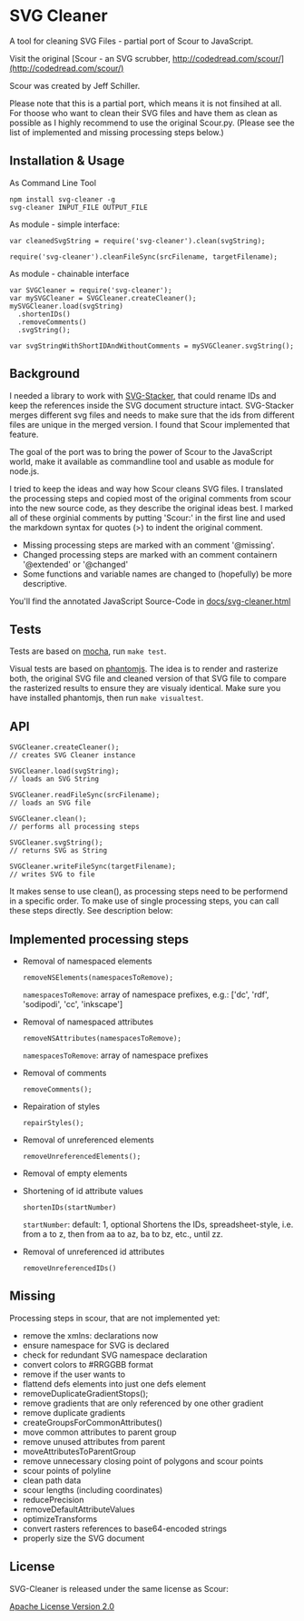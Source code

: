 SVG Cleaner
===========

A tool for cleaning SVG Files - partial port of Scour to JavaScript.

Visit the original [Scour - an SVG scrubber, http://codedread.com/scour/](http://codedread.com/scour/)

Scour was created by Jeff Schiller.

Please note that this is a partial port, which means it is not finsihed at all.
For thoose who want to clean their SVG files and have them as clean as possible
as I highly recommend to use the original Scour.py.
(Please see the list of implemented and missing processing steps below.)

Installation & Usage
-----------

As Command Line Tool
```
npm install svg-cleaner -g
svg-cleaner INPUT_FILE OUTPUT_FILE
```

As module - simple interface:
```
var cleanedSvgString = require('svg-cleaner').clean(svgString);
```

```
require('svg-cleaner').cleanFileSync(srcFilename, targetFilename);
```

As module - chainable interface
```
var SVGCleaner = require('svg-cleaner');
var mySVGCleaner = SVGCleaner.createCleaner();
mySVGCleaner.load(svgString)
  .shortenIDs()
  .removeComments()
  .svgString();

var svgStringWithShortIDAndWithoutComments = mySVGCleaner.svgString();
```

Background
--
I needed a library to work with [SVG-Stacker](http://github.com/preciousforever/SVG-Stacker),
that could rename IDs and keep the references inside the SVG document structure intact.
SVG-Stacker merges different svg files and needs to make sure that the ids from different
files are unique in the merged version. I found that Scour implemented that feature.

The goal of the port was to bring the power of Scour to the JavaScript world, make it
available as commandline tool and usable as module for node.js.

I tried to keep the ideas and way how Scour cleans SVG files. I translated the processing steps
and copied most of the original comments from scour into the new source code, as they describe
the original ideas best. I marked all of these orginial comments by putting 'Scour:' in the first
line and used the markdown syntax for quotes (>) to indent the original comment. 

- Missing processing steps are marked with an comment '@missing'.
- Changed processing steps are marked with an comment containern '@extended' or '@changed'
- Some functions and variable names are changed to (hopefully) be more descriptive.

You'll find the annotated JavaScript Source-Code in [docs/svg-cleaner.html](docs/svg-cleaner.html)


Tests
--
Tests are based on [mocha](http://visionmedia.github.com/mocha/), run `make test`.

Visual tests are based on [phantomjs](http://phantomjs.org/). The idea is to render and rasterize
both, the original SVG file and cleaned version of that SVG file to compare the rasterized results
to ensure they are visualy identical.
Make sure you have installed phantomjs, then run `make visualtest`.

API
--
```
SVGCleaner.createCleaner();
// creates SVG Cleaner instance

SVGCleaner.load(svgString);
// loads an SVG String

SVGCleaner.readFileSync(srcFilename);
// loads an SVG file

SVGCleaner.clean();
// performs all processing steps

SVGCleaner.svgString();
// returns SVG as String

SVGCleaner.writeFileSync(targetFilename);
// writes SVG to file
```

It makes sense to use clean(), as processing steps need to be performend in a specific order. To make
use of single processing steps, you can call these steps directly.
See description below:

Implemented processing steps
--
* Removal of namespaced elements

  ```
  removeNSElements(namespacesToRemove);
  ```
  
  `namespacesToRemove`: array of namespace prefixes, e.g.: ['dc', 'rdf', 'sodipodi', 'cc', 'inkscape']
* Removal of namespaced attributes

  ```
  removeNSAttributes(namespacesToRemove);
  ```

  `namespacesToRemove`: array of namespace prefixes
* Removal of comments
  ```
  removeComments();
  ```
* Repairation of styles
  ```
  repairStyles();
  ```
* Removal of unreferenced elements
  ```
  removeUnreferencedElements();
  ```
* Removal of empty elements
* Shortening of id attribute values
  ```
  shortenIDs(startNumber)
  ```
  `startNumber`: default: 1, optional
  Shortens the IDs, spreadsheet-style, i.e. from a to z, then from aa to az, ba to bz, etc., until zz.
* Removal of unreferenced id attributes
  ```
  removeUnreferencedIDs()
  ```

Missing
--
Processing steps in scour, that are not implemented yet:

* remove the xmlns: declarations now
* ensure namespace for SVG is declared
* check for redundant SVG namespace declaration
* convert colors to #RRGGBB format
* remove <metadata> if the user wants to
* flattend defs elements into just one defs element
* removeDuplicateGradientStops();
* remove gradients that are only referenced by one other gradient
* remove duplicate gradients
* createGroupsForCommonAttributes()
* move common attributes to parent group
* remove unused attributes from parent
* moveAttributesToParentGroup
* remove unnecessary closing point of polygons and scour points
* scour points of polyline
* clean path data
* scour lengths (including coordinates)
* reducePrecision
* removeDefaultAttributeValues
* optimizeTransforms
* convert rasters references to base64-encoded strings
* properly size the SVG document

License
--
SVG-Cleaner is released under the same license as Scour:

[Apache License Version 2.0](SVG-Cleaner/docs/svg-cleaner.html)